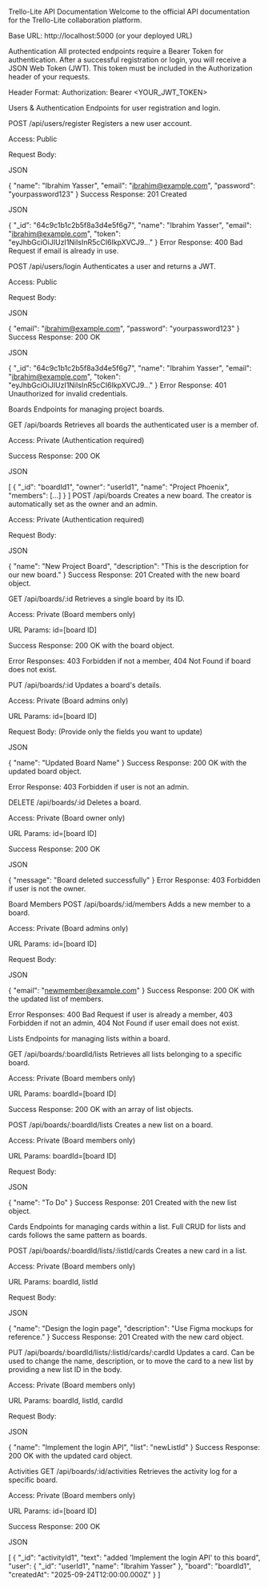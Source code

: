 Trello-Lite API Documentation
Welcome to the official API documentation for the Trello-Lite collaboration platform.

Base URL: http://localhost:5000 (or your deployed URL)

Authentication
All protected endpoints require a Bearer Token for authentication. After a successful registration or login, you will receive a JSON Web Token (JWT). This token must be included in the Authorization header of your requests.

Header Format: Authorization: Bearer <YOUR_JWT_TOKEN>

Users & Authentication
Endpoints for user registration and login.

POST /api/users/register
Registers a new user account.

Access: Public

Request Body:

JSON

{
"name": "Ibrahim Yasser",
"email": "ibrahim@example.com",
"password": "yourpassword123"
}
Success Response: 201 Created

JSON

{
"\_id": "64c9c1b1c2b5f8a3d4e5f6g7",
"name": "Ibrahim Yasser",
"email": "ibrahim@example.com",
"token": "eyJhbGciOiJIUzI1NiIsInR5cCI6IkpXVCJ9..."
}
Error Response: 400 Bad Request if email is already in use.

POST /api/users/login
Authenticates a user and returns a JWT.

Access: Public

Request Body:

JSON

{
"email": "ibrahim@example.com",
"password": "yourpassword123"
}
Success Response: 200 OK

JSON

{
"\_id": "64c9c1b1c2b5f8a3d4e5f6g7",
"name": "Ibrahim Yasser",
"email": "ibrahim@example.com",
"token": "eyJhbGciOiJIUzI1NiIsInR5cCI6IkpXVCJ9..."
}
Error Response: 401 Unauthorized for invalid credentials.

Boards
Endpoints for managing project boards.

GET /api/boards
Retrieves all boards the authenticated user is a member of.

Access: Private (Authentication required)

Success Response: 200 OK

JSON

[
{
"\_id": "boardId1",
"owner": "userId1",
"name": "Project Phoenix",
"members": [...]
}
]
POST /api/boards
Creates a new board. The creator is automatically set as the owner and an admin.

Access: Private (Authentication required)

Request Body:

JSON

{
"name": "New Project Board",
"description": "This is the description for our new board."
}
Success Response: 201 Created with the new board object.

GET /api/boards/:id
Retrieves a single board by its ID.

Access: Private (Board members only)

URL Params: id=[board ID]

Success Response: 200 OK with the board object.

Error Responses: 403 Forbidden if not a member, 404 Not Found if board does not exist.

PUT /api/boards/:id
Updates a board's details.

Access: Private (Board admins only)

URL Params: id=[board ID]

Request Body: (Provide only the fields you want to update)

JSON

{
"name": "Updated Board Name"
}
Success Response: 200 OK with the updated board object.

Error Response: 403 Forbidden if user is not an admin.

DELETE /api/boards/:id
Deletes a board.

Access: Private (Board owner only)

URL Params: id=[board ID]

Success Response: 200 OK

JSON

{
"message": "Board deleted successfully"
}
Error Response: 403 Forbidden if user is not the owner.

Board Members
POST /api/boards/:id/members
Adds a new member to a board.

Access: Private (Board admins only)

URL Params: id=[board ID]

Request Body:

JSON

{
"email": "newmember@example.com"
}
Success Response: 200 OK with the updated list of members.

Error Responses: 400 Bad Request if user is already a member, 403 Forbidden if not an admin, 404 Not Found if user email does not exist.

Lists
Endpoints for managing lists within a board.

GET /api/boards/:boardId/lists
Retrieves all lists belonging to a specific board.

Access: Private (Board members only)

URL Params: boardId=[board ID]

Success Response: 200 OK with an array of list objects.

POST /api/boards/:boardId/lists
Creates a new list on a board.

Access: Private (Board members only)

URL Params: boardId=[board ID]

Request Body:

JSON

{
"name": "To Do"
}
Success Response: 201 Created with the new list object.

Cards
Endpoints for managing cards within a list. Full CRUD for lists and cards follows the same pattern as boards.

POST /api/boards/:boardId/lists/:listId/cards
Creates a new card in a list.

Access: Private (Board members only)

URL Params: boardId, listId

Request Body:

JSON

{
"name": "Design the login page",
"description": "Use Figma mockups for reference."
}
Success Response: 201 Created with the new card object.

PUT /api/boards/:boardId/lists/:listId/cards/:cardId
Updates a card. Can be used to change the name, description, or to move the card to a new list by providing a new list ID in the body.

Access: Private (Board members only)

URL Params: boardId, listId, cardId

Request Body:

JSON

{
"name": "Implement the login API",
"list": "newListId"
}
Success Response: 200 OK with the updated card object.

Activities
GET /api/boards/:id/activities
Retrieves the activity log for a specific board.

Access: Private (Board members only)

URL Params: id=[board ID]

Success Response: 200 OK

JSON

[
{
"_id": "activityId1",
"text": "added 'Implement the login API' to this board",
"user": {
"_id": "userId1",
"name": "Ibrahim Yasser"
},
"board": "boardId1",
"createdAt": "2025-09-24T12:00:00.000Z"
}
]
